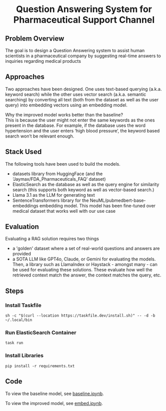 <div align="center">

# Question Answering System for Pharmaceutical Support Channel

</div>

## Problem Overview

The goal is to design a Question Answering system to assist human scientists in a pharmaceutical company by suggesting real-time answers to inquiries regarding medical products

## Approaches

Two approaches have been designed. One uses text-based querying (a.k.a. keyword search) while the other uses vector search (a.k.a. semantic searching) by converting all text (both from the dataset as well as the user query) into embedding vectors using an embedding model.

Why the improved model works better than the baseline?  
This is because the user might not enter the same keywords as the ones present in the database. For example, if the database uses the word hypertension and the user enters ‘high blood pressure’, the keyword based search won’t be relevant enough.

## Stack Used

The following tools have been used to build the models.

- datasets library from HuggingFace (and the ‘Jaymax/FDA_Pharmaceuticals_FAQ’ dataset)
- ElasticSearch as the database as well as the query engine for similarity search (this supports both keyword as well as vector-based search.)
- Llama 3.1 as the LLM for generating text
- SentenceTransformers library for the NeuML/pubmedbert-base-embeddings embedding model. This model has been fine-tuned over medical dataset that works well with our use case

## Evaluation

Evaluating a RAG solution requires two things

- a 'golden' dataset where a set of real-world questions and answers are provided
- a SOTA LLM like GPT4o, Claude, or Gemini for evaluating the models.
  Then, a library such as LlamaIndex or Haystack - amongst many - can be used for evaluating these solutions. These evaluate how well the retrieved context match the answer, the context matches the query, etc.

## Steps

### Install Taskfile

```
sh -c "$(curl --location https://taskfile.dev/install.sh)" -- -d -b ~/.local/bin
```

### Run ElasticSearch Container

```
task run
```

### Install Libraries

```
pip install -r requirements.txt
```

## Code

To view the baseline model, see [baseline.ipynb](./baseline.ipynb).

To view the improved model, see [embed.ipynb](./embed.ipynb).
